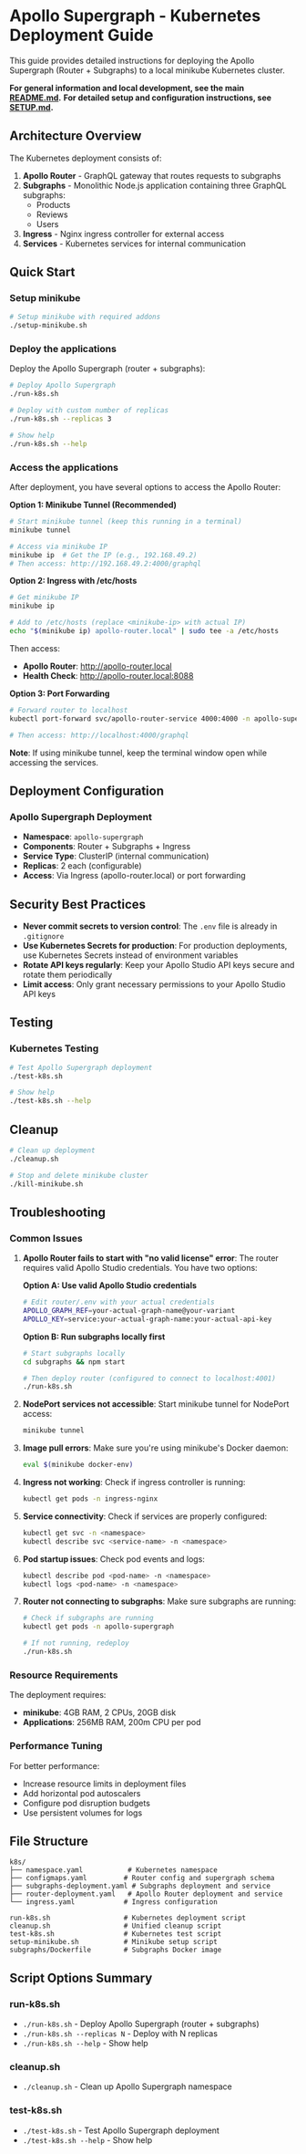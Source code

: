 # Apollo Supergraph - Kubernetes Deployment Guide

This guide provides detailed instructions for deploying the Apollo Supergraph (Router + Subgraphs) to a local minikube Kubernetes cluster.

**For general information and local development, see the main [README.md](README.md).**
**For detailed setup and configuration instructions, see [SETUP.md](SETUP.md).**

## Architecture Overview

The Kubernetes deployment consists of:

1. **Apollo Router** - GraphQL gateway that routes requests to subgraphs
2. **Subgraphs** - Monolithic Node.js application containing three GraphQL subgraphs:
   - Products
   - Reviews  
   - Users
3. **Ingress** - Nginx ingress controller for external access
4. **Services** - Kubernetes services for internal communication

## Quick Start

### Setup minikube

```bash
# Setup minikube with required addons
./setup-minikube.sh
```

### Deploy the applications

Deploy the Apollo Supergraph (router + subgraphs):

```bash
# Deploy Apollo Supergraph
./run-k8s.sh

# Deploy with custom number of replicas
./run-k8s.sh --replicas 3

# Show help
./run-k8s.sh --help
```

### Access the applications

After deployment, you have several options to access the Apollo Router:

**Option 1: Minikube Tunnel (Recommended)**
```bash
# Start minikube tunnel (keep this running in a terminal)
minikube tunnel

# Access via minikube IP
minikube ip  # Get the IP (e.g., 192.168.49.2)
# Then access: http://192.168.49.2:4000/graphql
```

**Option 2: Ingress with /etc/hosts**
```bash
# Get minikube IP
minikube ip

# Add to /etc/hosts (replace <minikube-ip> with actual IP)
echo "$(minikube ip) apollo-router.local" | sudo tee -a /etc/hosts
```

Then access:
- **Apollo Router**: http://apollo-router.local
- **Health Check**: http://apollo-router.local:8088

**Option 3: Port Forwarding**
```bash
# Forward router to localhost
kubectl port-forward svc/apollo-router-service 4000:4000 -n apollo-supergraph

# Then access: http://localhost:4000/graphql
```

**Note**: If using minikube tunnel, keep the terminal window open while accessing the services.

## Deployment Configuration

### Apollo Supergraph Deployment
- **Namespace**: `apollo-supergraph`
- **Components**: Router + Subgraphs + Ingress
- **Service Type**: ClusterIP (internal communication)
- **Replicas**: 2 each (configurable)
- **Access**: Via Ingress (apollo-router.local) or port forwarding

## Security Best Practices

- **Never commit secrets to version control**: The `.env` file is already in `.gitignore`
- **Use Kubernetes Secrets for production**: For production deployments, use Kubernetes Secrets instead of environment variables
- **Rotate API keys regularly**: Keep your Apollo Studio API keys secure and rotate them periodically
- **Limit access**: Only grant necessary permissions to your Apollo Studio API keys

## Testing

### Kubernetes Testing

```bash
# Test Apollo Supergraph deployment
./test-k8s.sh

# Show help
./test-k8s.sh --help
```

## Cleanup

```bash
# Clean up deployment
./cleanup.sh

# Stop and delete minikube cluster
./kill-minikube.sh
```

## Troubleshooting

### Common Issues

1. **Apollo Router fails to start with "no valid license" error**: The router requires valid Apollo Studio credentials. You have two options:
   
   **Option A: Use valid Apollo Studio credentials**
   ```bash
   # Edit router/.env with your actual credentials
   APOLLO_GRAPH_REF=your-actual-graph-name@your-variant
   APOLLO_KEY=service:your-actual-graph-name:your-actual-api-key
   ```
   
   **Option B: Run subgraphs locally first**
   ```bash
   # Start subgraphs locally
   cd subgraphs && npm start
   
   # Then deploy router (configured to connect to localhost:4001)
   ./run-k8s.sh
   ```

2. **NodePort services not accessible**: Start minikube tunnel for NodePort access:
   ```bash
   minikube tunnel
   ```

3. **Image pull errors**: Make sure you're using minikube's Docker daemon:
   ```bash
   eval $(minikube docker-env)
   ```

4. **Ingress not working**: Check if ingress controller is running:
   ```bash
   kubectl get pods -n ingress-nginx
   ```

5. **Service connectivity**: Check if services are properly configured:
   ```bash
   kubectl get svc -n <namespace>
   kubectl describe svc <service-name> -n <namespace>
   ```

6. **Pod startup issues**: Check pod events and logs:
   ```bash
   kubectl describe pod <pod-name> -n <namespace>
   kubectl logs <pod-name> -n <namespace>
   ```

7. **Router not connecting to subgraphs**: Make sure subgraphs are running:
   ```bash
   # Check if subgraphs are running
   kubectl get pods -n apollo-supergraph
   
   # If not running, redeploy
   ./run-k8s.sh
   ```

### Resource Requirements

The deployment requires:
- **minikube**: 4GB RAM, 2 CPUs, 20GB disk
- **Applications**: 256MB RAM, 200m CPU per pod

### Performance Tuning

For better performance:
- Increase resource limits in deployment files
- Add horizontal pod autoscalers
- Configure pod disruption budgets
- Use persistent volumes for logs

## File Structure

```
k8s/
├── namespace.yaml           # Kubernetes namespace
├── configmaps.yaml         # Router config and supergraph schema
├── subgraphs-deployment.yaml # Subgraphs deployment and service
├── router-deployment.yaml   # Apollo Router deployment and service
└── ingress.yaml            # Ingress configuration

run-k8s.sh                  # Kubernetes deployment script
cleanup.sh                  # Unified cleanup script
test-k8s.sh                 # Kubernetes test script
setup-minikube.sh           # Minikube setup script
subgraphs/Dockerfile        # Subgraphs Docker image
```

## Script Options Summary

### run-k8s.sh
- `./run-k8s.sh` - Deploy Apollo Supergraph (router + subgraphs)
- `./run-k8s.sh --replicas N` - Deploy with N replicas
- `./run-k8s.sh --help` - Show help

### cleanup.sh
- `./cleanup.sh` - Clean up Apollo Supergraph namespace

### test-k8s.sh
- `./test-k8s.sh` - Test Apollo Supergraph deployment
- `./test-k8s.sh --help` - Show help
